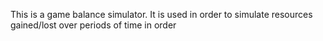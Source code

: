 This is a game balance simulator. It is used in order to simulate resources
gained/lost over periods of time in order 